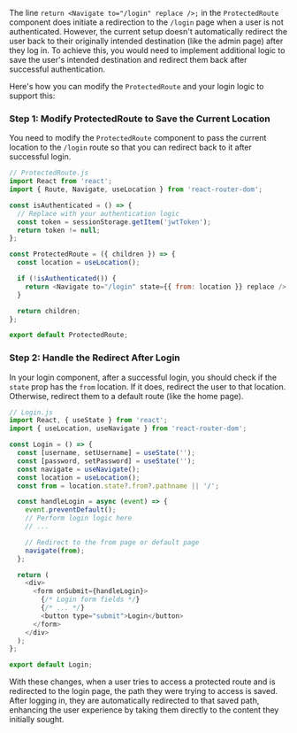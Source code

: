 The line `return <Navigate to="/login" replace />;` in the `ProtectedRoute` component does initiate a redirection to the `/login` page when a user is not authenticated. However, the current setup doesn't automatically redirect the user back to their originally intended destination (like the admin page) after they log in. To achieve this, you would need to implement additional logic to save the user's intended destination and redirect them back after successful authentication.

Here's how you can modify the `ProtectedRoute` and your login logic to support this:

### Step 1: Modify ProtectedRoute to Save the Current Location

You need to modify the `ProtectedRoute` component to pass the current location to the `/login` route so that you can redirect back to it after successful login.

```javascript
// ProtectedRoute.js
import React from 'react';
import { Route, Navigate, useLocation } from 'react-router-dom';

const isAuthenticated = () => {
  // Replace with your authentication logic
  const token = sessionStorage.getItem('jwtToken');
  return token != null;
};

const ProtectedRoute = ({ children }) => {
  const location = useLocation();

  if (!isAuthenticated()) {
    return <Navigate to="/login" state={{ from: location }} replace />;
  }

  return children;
};

export default ProtectedRoute;
```

### Step 2: Handle the Redirect After Login

In your login component, after a successful login, you should check if the `state` prop has the `from` location. If it does, redirect the user to that location. Otherwise, redirect them to a default route (like the home page).

```javascript
// Login.js
import React, { useState } from 'react';
import { useLocation, useNavigate } from 'react-router-dom';

const Login = () => {
  const [username, setUsername] = useState('');
  const [password, setPassword] = useState('');
  const navigate = useNavigate();
  const location = useLocation();
  const from = location.state?.from?.pathname || '/';

  const handleLogin = async (event) => {
    event.preventDefault();
    // Perform login logic here
    // ...

    // Redirect to the from page or default page
    navigate(from);
  };

  return (
    <div>
      <form onSubmit={handleLogin}>
        {/* Login form fields */}
        {/* ... */}
        <button type="submit">Login</button>
      </form>
    </div>
  );
};

export default Login;
```

With these changes, when a user tries to access a protected route and is redirected to the login page, the path they were trying to access is saved. After logging in, they are automatically redirected to that saved path, enhancing the user experience by taking them directly to the content they initially sought.

